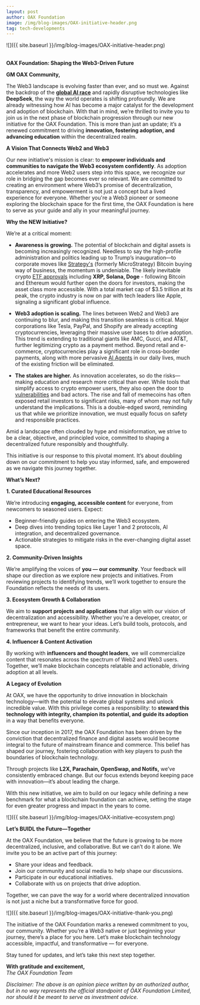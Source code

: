 ```yaml
---
layout: post
author: OAX Foundation
image: /img/blog-images/OAX-initiative-header.png
tag: tech-developments
---
```


![]({{ site.baseurl }}/img/blog-images/OAX-initiative-header.png)

<br><b>OAX Foundation: Shaping the Web3-Driven Future</b>

<b>GM OAX Community,</b>

The Web3 landscape is evolving faster than ever, and so must we. Against the backdrop of the <b><a href="https://www.reuters.com/breakingviews/how-china-can-keep-pace-global-ai-race-2025-01-24/">global AI race</a></b> and rapidly disruptive technologies like <b>DeepSeek</b>, the way the world operates is shifting profoundly. We are already witnessing how AI has become a major catalyst for the development and adoption of blockchain. With that in mind, we’re thrilled to invite you to join us in the next phase of blockchain progression through our new initiative for the OAX Foundation. This is more than just an update; it’s a renewed commitment to driving <b>innovation, fostering adoption, and advancing education</b> within the decentralized realm.

<b>A Vision That Connects Web2 and Web3</b>

Our new initiative's mission is clear: to <b>empower individuals and communities to navigate the Web3 ecosystem confidently</b>. As adoption accelerates and more Web2 users step into this space, we recognize our role in bridging the gap becomes ever so relevant. We are committed to creating an environment where Web3’s promise of decentralization, transparency, and empowerment is not just a concept but a lived experience for everyone.
Whether you're a Web3 pioneer or someone exploring the blockchain space for the first time, the OAX Foundation is here to serve as your guide and ally in your meaningful journey.

<b>Why the NEW Initiative?</b>

We’re at a critical moment:

- <b>Awareness is growing.</b> The potential of blockchain and digital assets is becoming increasingly recognized. Needless to say the high-profile administration and politics leading up to Trump’s inauguration—to corporate moves like <a href="https://www.cnbc.com/2025/02/05/bitcoin-treasury-pioneer-microstrategy-rebrands-with-a-new-name-strategy.html">Strategy's</a> (formerly MicroStrategy) Bitcoin buying way of business, the momentum is undeniable. The likely inevitable crypto <a href="https://decrypt.co/302711/next-crypto-etfs-dogecoin-xrp-solana-trump">ETF approvals</a> including <b>XRP, Solana, Doge</b> - following Bitcoin and Ethereum would further open the doors for investors, making the asset class more accessible. With a total market cap of $3.5 trillion at its peak, the crypto industry is now on par with tech leaders like Apple, signaling a significant global influence.

- <b>Web3 adoption is scaling.</b> The lines between Web2 and Web3 are continuing to blur, and making this transition seamless is critical. Major corporations like Tesla, PayPal, and Shopify are already accepting cryptocurrencies, leveraging their massive user bases to drive adoption. This trend is extending to traditional giants like AMC, Gucci, and AT&T, further legitimizing crypto as a payment method. Beyond retail and e-commerce, cryptocurrencies play a significant role in cross-border payments, along with more pervasive <a href="https://www.forbes.com/sites/digital-assets/2025/02/06/three-ai-agents-built-on-blockchain-to-transform-crypto-defi-gaming/">AI Agents</a> in our daily lives, much of the existing friction will be eliminated.

- <b>The stakes are higher.</b> As innovation accelerates, so do the risks—making education and research more critical than ever. While tools that simplify access to crypto empower users, they also open the door to <a href="https://www.halborn.com/blog/post/explained-the-phemex-hack-january-2025">vulnerabilities</a> and bad actors. The rise and fall of memecoins has often exposed retail investors to significant risks, many of whom may not fully understand the implications. This is a double-edged sword, reminding us that while we prioritize innovation, we must equally focus on safety and responsible practices.

Amid a landscape often clouded by hype and misinformation, we strive to be a clear, objective, and principled voice, committed to shaping a decentralized future responsibly and thoughtfully. 

This initiative is our response to this pivotal moment. It’s about doubling down on our commitment to help you stay informed, safe, and empowered as we navigate this journey together.

<b>What’s Next?</b>

<b>1. Curated Educational Resources</b>

We’re introducing <b>engaging, accessible content</b> for everyone, from newcomers to seasoned users. Expect:
- Beginner-friendly guides on entering the Web3 ecosystem.
- Deep dives into trending topics like Layer 1 and 2 protocols, AI integration, and decentralized governance.
- Actionable strategies to mitigate risks in the ever-changing digital asset space.

<b>2. Community-Driven Insights</b>

We’re amplifying the voices of <b>you — our community</b>. Your feedback will shape our direction as we explore new projects and initiatives. From reviewing projects to identifying trends, we’ll work together to ensure the Foundation reflects the needs of its users.

<b>3. Ecosystem Growth & Collaboration</b>

We aim to <b>support projects and applications</b> that align with our vision of decentralization and accessibility. Whether you're a developer, creator, or entrepreneur, we want to hear your ideas. Let’s build tools, protocols, and frameworks that benefit the entire community.

<b>4. Influencer & Content Activation</b>

By working with <b>influencers and thought leaders</b>, we will commercialize content that resonates across the spectrum of Web2 and Web3 users. Together, we’ll make blockchain concepts relatable and actionable, driving adoption at all levels.

<b>A Legacy of Evolution</b>

At OAX, we have the opportunity to drive innovation in blockchain technology—with the potential to elevate global systems and unlock incredible value. With this privilege comes a responsibility: to <b>steward this technology with integrity, champion its potential, and guide its adoption</b> in a way that benefits everyone.

Since our inception in 2017, the OAX Foundation has been driven by the conviction that decentralized finance and digital assets would become integral to the future of mainstream finance and commerce. This belief has shaped our journey, fostering collaboration with key players to push the boundaries of blockchain technology.

Through projects like <b>L2X, Parachain, OpenSwap, and Notifs,</b> we’ve consistently embraced change. But our focus extends beyond keeping pace with innovation—it’s about leading the charge. 

With this new initiative, we aim to build on our legacy while defining a new benchmark for what a blockchain foundation can achieve, setting the stage for even greater progress and impact in the years to come.

![]({{ site.baseurl }}/img/blog-images/OAX-initiative-ecosystem.png)

<b>Let’s BUIDL the Future—Together</b>

At the OAX Foundation, we believe that the future is growing to be more decentralized, inclusive, and collaborative. But we can’t do it alone. We invite you to be an active part of this journey:

- Share your ideas and feedback.
- Join our community and social media to help shape our discussions. 
- Participate in our educational initiatives.
- Collaborate with us on projects that drive adoption.

Together, we can pave the way for a world where decentralized innovation is not just a niche but a transformative force for good.

![]({{ site.baseurl }}/img/blog-images/OAX-initiative-thank-you.png)

The initiative of the OAX Foundation marks a renewed commitment to you, our community. Whether you’re a Web3 native or just beginning your journey, there’s a place for you here. Let’s make blockchain technology accessible, impactful, and transformative — for everyone.

Stay tuned for updates, and let’s take this next step together.

<b>With gratitude and excitement,</b><br>
<i>The OAX Foundation Team</i>

<i>Disclaimer: The above is an opinion piece written by an authorized author, but in no way represents the official standpoint of OAX Foundation Limited, nor should it be meant to serve as investment advice.</i>


